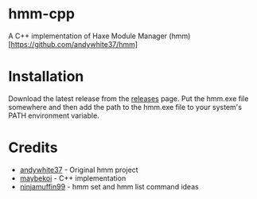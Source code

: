 # hmm-cpp

A C++ implementation of Haxe Module Manager (hmm)[https://github.com/andywhite37/hmm]

# Installation

Download the latest release from the [releases](https://github.com/maybekoi/hmm-cpp/releases) page.
Put the hmm.exe file somewhere and then add the path to the hmm.exe file to your system's PATH environment variable.

# Credits

- [andywhite37](https://github.com/andywhite37) - Original hmm project
- [maybekoi](https://github.com/maybekoi) - C++ implementation
- [ninjamuffin99](https://github.com/ninjamuffin99) - hmm set and hmm list command ideas